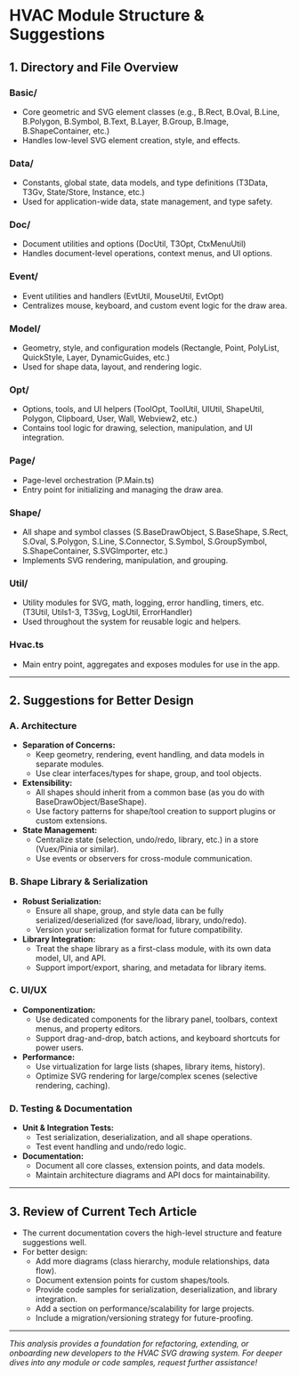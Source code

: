 # HVAC Module Structure & Suggestions

## 1. Directory and File Overview

### Basic/
- Core geometric and SVG element classes (e.g., B.Rect, B.Oval, B.Line, B.Polygon, B.Symbol, B.Text, B.Layer, B.Group, B.Image, B.ShapeContainer, etc.)
- Handles low-level SVG element creation, style, and effects.

### Data/
- Constants, global state, data models, and type definitions (T3Data, T3Gv, State/Store, Instance, etc.)
- Used for application-wide data, state management, and type safety.

### Doc/
- Document utilities and options (DocUtil, T3Opt, CtxMenuUtil)
- Handles document-level operations, context menus, and UI options.

### Event/
- Event utilities and handlers (EvtUtil, MouseUtil, EvtOpt)
- Centralizes mouse, keyboard, and custom event logic for the draw area.

### Model/
- Geometry, style, and configuration models (Rectangle, Point, PolyList, QuickStyle, Layer, DynamicGuides, etc.)
- Used for shape data, layout, and rendering logic.

### Opt/
- Options, tools, and UI helpers (ToolOpt, ToolUtil, UIUtil, ShapeUtil, Polygon, Clipboard, User, Wall, Webview2, etc.)
- Contains tool logic for drawing, selection, manipulation, and UI integration.

### Page/
- Page-level orchestration (P.Main.ts)
- Entry point for initializing and managing the draw area.

### Shape/
- All shape and symbol classes (S.BaseDrawObject, S.BaseShape, S.Rect, S.Oval, S.Polygon, S.Line, S.Connector, S.Symbol, S.GroupSymbol, S.ShapeContainer, S.SVGImporter, etc.)
- Implements SVG rendering, manipulation, and grouping.

### Util/
- Utility modules for SVG, math, logging, error handling, timers, etc. (T3Util, Utils1-3, T3Svg, LogUtil, ErrorHandler)
- Used throughout the system for reusable logic and helpers.

### Hvac.ts
- Main entry point, aggregates and exposes modules for use in the app.

---

## 2. Suggestions for Better Design

### A. Architecture
- **Separation of Concerns:**
  - Keep geometry, rendering, event handling, and data models in separate modules.
  - Use clear interfaces/types for shape, group, and tool objects.
- **Extensibility:**
  - All shapes should inherit from a common base (as you do with BaseDrawObject/BaseShape).
  - Use factory patterns for shape/tool creation to support plugins or custom extensions.
- **State Management:**
  - Centralize state (selection, undo/redo, library, etc.) in a store (Vuex/Pinia or similar).
  - Use events or observers for cross-module communication.

### B. Shape Library & Serialization
- **Robust Serialization:**
  - Ensure all shape, group, and style data can be fully serialized/deserialized (for save/load, library, undo/redo).
  - Version your serialization format for future compatibility.
- **Library Integration:**
  - Treat the shape library as a first-class module, with its own data model, UI, and API.
  - Support import/export, sharing, and metadata for library items.

### C. UI/UX
- **Componentization:**
  - Use dedicated components for the library panel, toolbars, context menus, and property editors.
  - Support drag-and-drop, batch actions, and keyboard shortcuts for power users.
- **Performance:**
  - Use virtualization for large lists (shapes, library items, history).
  - Optimize SVG rendering for large/complex scenes (selective rendering, caching).

### D. Testing & Documentation
- **Unit & Integration Tests:**
  - Test serialization, deserialization, and all shape operations.
  - Test event handling and undo/redo logic.
- **Documentation:**
  - Document all core classes, extension points, and data models.
  - Maintain architecture diagrams and API docs for maintainability.

---

## 3. Review of Current Tech Article

- The current documentation covers the high-level structure and feature suggestions well.
- For better design:
  - Add more diagrams (class hierarchy, module relationships, data flow).
  - Document extension points for custom shapes/tools.
  - Provide code samples for serialization, deserialization, and library integration.
  - Add a section on performance/scalability for large projects.
  - Include a migration/versioning strategy for future-proofing.

---

*This analysis provides a foundation for refactoring, extending, or onboarding new developers to the HVAC SVG drawing system. For deeper dives into any module or code samples, request further assistance!*
